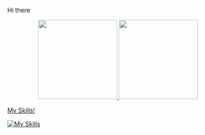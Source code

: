 Hi there

<div align="center">
  <a href="https://github.com/Lucassec1">
  <img height="180em" src="https://github-readme-stats.vercel.app/api?username=Lucassec1&show_icons=true&theme=radical&include_all_commits=true&count_private=true"/>
  <img height="180em" src="https://github-readme-stats.vercel.app/api/top-langs/?username=Lucassec1&layout=compact&langs_count=7&theme=radical"/>
</div>
  
My Skills!
  
[![My Skills](https://skillicons.dev/icons?i=html,css,js,ts,react)](https://skillicons.dev)
